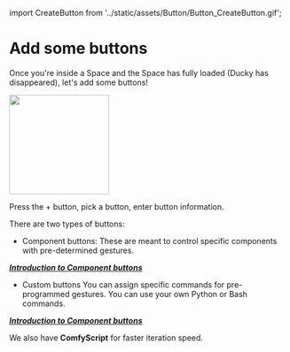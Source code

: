 import CreateButton from '../static/assets/Button/Button_CreateButton.gif';

# Add some buttons
Once you're inside a Space and the Space has fully loaded (Ducky has disappeared), let's add some buttons!
<section style={{clear:'both'}}>
<img src={CreateButton} width="180" style={{float : 'left', paddingRight : '20px'}}></img>

Press the + button, pick a button, enter button information.

</section>

<section style={{clear:'both'}}>

There are two types of buttons:
- Component buttons:
These are meant to control specific components with pre-determined gestures.

***[Introduction to Component buttons](/docs/Component%20buttons/Introduction%20to%20component%20buttons)***

- Custom buttons
You can assign specific commands for pre-programmed gestures. You can use your own Python or Bash commands. 

***[Introduction to Component buttons](/docs/Custom%20buttons/Introduction%20to%20custom%20buttons)***

We also have **ComfyScript** for faster iteration speed.



</section>